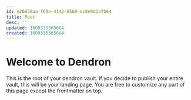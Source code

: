 ```yaml
---
id: e26858aa-f69e-4142-8569-ec8e0d2a7b64
title: Root
desc: ''
updated: 1609335365664
created: 1609335365664
---
```

# Welcome to Dendron

This is the root of your dendron vault. If you decide to publish your entire vault, this will be your landing page. You are free to customize any part of this page except the frontmatter on top. 
